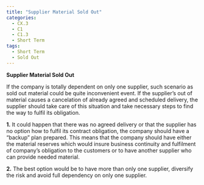 ```yaml
---
title: "Supplier Material Sold Out"
categories:
  - CX.3
  - C1
  - C1.3
  - Short Term
tags:
  - Short Term
  - Sold Out
---
```


**Supplier Material Sold Out**

If the company is totally dependent on only one supplier, such scenario as sold out material could be quite inconvenient event. If the supplier’s out of material causes a cancelation of already agreed and scheduled delivery, the supplier should take care of this situation and take necessary steps to find the way to fulfil its obligation.

**1.** It could happen that there was no agreed delivery or that the supplier has no option how to fulfil its contract obligation, the company should have a “backup” plan prepared. This means that the company should have either the material reserves which would insure business continuity and fulfilment of company’s obligation to the customers or to have another supplier who can provide needed material. 

**2.** The best option would be to have more than only one supplier, diversify the risk and avoid full dependency on only one supplier.

